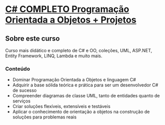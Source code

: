 # [C# COMPLETO Programação Orientada a Objetos + Projetos]()

## Sobre este curso

Curso mais didático e completo de C# e OO, coleções, UML, ASP.NET, Entity Framework, LINQ, Lambda e muito mais.

### Conteúdo

* Dominar Programação Orientada a Objetos e linguagem C#
* Adquirir a base sólida teórica e prática para ser um desenvolvedor C# de sucesso
* Compreender diagramas de classe UML, tanto de entidades quanto de serviços
* Criar soluções flexíveis, extensíveis e testáveis
* Aplicar o conhecimento de orientação a objetos na construção de soluções para problemas reais
